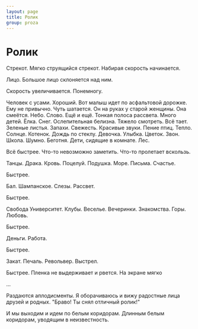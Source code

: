 ```yaml
---
layout: page
title: Ролик
group: proza
---
```


# Ролик

Стрекот. Мягко струящийся стрекот.
Набирая скорость начинается.

Лицо. Большое лицо склоняется над ним.

Скорость увеличивается. Понемногу.

Человек с усами. Хороший.
Вот малыш идет по асфальтовой дорожке. Ему не привычно. Чуть шатается.
Он на руках у старой женщины. Она смеётся.
Небо.
Слово.
Ещё и ещё.
Тонкая полоса рассвета.
Много детей.
Ёлка.
Снег.
Ослепительная белизна.
Тяжело смотреть.
Всё тает.
Зеленые листья.
Запахи. Свежесть.
Красивые звуки. Пение птиц.
Тепло.
Солнце.
Котенок.
Дождь по стеклу.
Девочка. Улыбка.
Цветок.
Звон.
Школа.
Шумно.
Беготня.
Дети, сидящие в комнате.
Лес.

Всё быстрее.
Что-то невозможно заметить. Что-то пролетает вскользь.

Танцы.
Драка. Кровь.
Поцелуй.
Подушка.
Море.
Письма.
Счастье.

Быстрее.

Бал.
Шампанское.
Слезы.
Рассвет.

Быстрее.

Свобода
Университет.
Клубы.
Веселье.
Вечеринки.
Знакомства.
Горы.
Любовь.

Быстрее.

Деньги.
Работа.

Быстрее.

Закат.
Печаль.
Револьвер.
Выстрел.

Быстрее.
Пленка не выдерживает и рвется.
На экране мягко 

...

Раздаются аплодисменты.
Я оборачиваюсь и вижу радостные лица друзей и родных.
"Браво! Ты снял отличный ролик!"

И мы выходим и идем по белым коридорам.
Длинным белым коридорам, уводящим в неизвестность.
